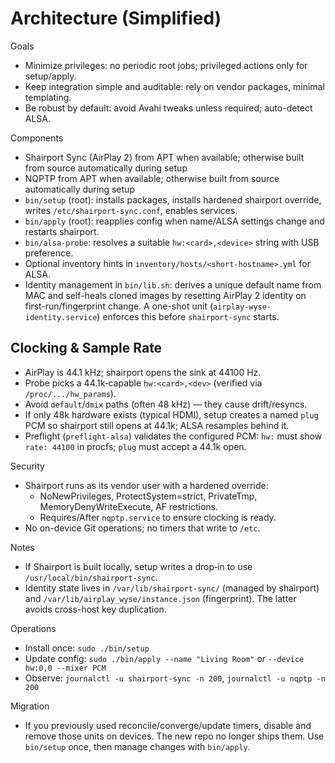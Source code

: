 # Architecture (Simplified)

Goals
- Minimize privileges: no periodic root jobs; privileged actions only for setup/apply.
- Keep integration simple and auditable: rely on vendor packages, minimal templating.
- Be robust by default: avoid Avahi tweaks unless required; auto-detect ALSA.

Components
- Shairport Sync (AirPlay 2) from APT when available; otherwise built from source automatically during setup
- NQPTP from APT when available; otherwise built from source automatically during setup
- `bin/setup` (root): installs packages, installs hardened shairport override, writes `/etc/shairport-sync.conf`, enables services.
- `bin/apply` (root): reapplies config when name/ALSA settings change and restarts shairport.
- `bin/alsa-probe`: resolves a suitable `hw:<card>,<device>` string with USB preference.
- Optional inventory hints in `inventory/hosts/<short-hostname>.yml` for ALSA.
 - Identity management in `bin/lib.sh`: derives a unique default name from MAC and self-heals cloned images by resetting AirPlay 2 identity on first-run/fingerprint change. A one-shot unit (`airplay-wyse-identity.service`) enforces this before `shairport-sync` starts.

## Clocking & Sample Rate
- AirPlay is 44.1 kHz; shairport opens the sink at 44100 Hz.
- Probe picks a 44.1k‑capable `hw:<card>,<dev>` (verified via `/proc/.../hw_params`).
- Avoid `default`/`dmix` paths (often 48 kHz) — they cause drift/resyncs.
- If only 48k hardware exists (typical HDMI), setup creates a named `plug` PCM so shairport still opens at 44.1k; ALSA resamples behind it.
- Preflight (`preflight-alsa`) validates the configured PCM: `hw:` must show `rate: 44100` in procfs; `plug` must accept a 44.1k open.

Security
- Shairport runs as its vendor user with a hardened override:
  - NoNewPrivileges, ProtectSystem=strict, PrivateTmp, MemoryDenyWriteExecute, AF restrictions.
  - Requires/After `nqptp.service` to ensure clocking is ready.
- No on-device Git operations; no timers that write to `/etc`.

Notes
- If Shairport is built locally, setup writes a drop‑in to use `/usr/local/bin/shairport-sync`.
 - Identity state lives in `/var/lib/shairport-sync/` (managed by shairport) and `/var/lib/airplay_wyse/instance.json` (fingerprint). The latter avoids cross-host key duplication.

Operations
- Install once: `sudo ./bin/setup`
- Update config: `sudo ./bin/apply --name "Living Room"` or `--device hw:0,0 --mixer PCM`
- Observe: `journalctl -u shairport-sync -n 200`, `journalctl -u nqptp -n 200`

Migration
- If you previously used reconcile/converge/update timers, disable and remove those units on devices. The new repo no longer ships them. Use `bin/setup` once, then manage changes with `bin/apply`.
